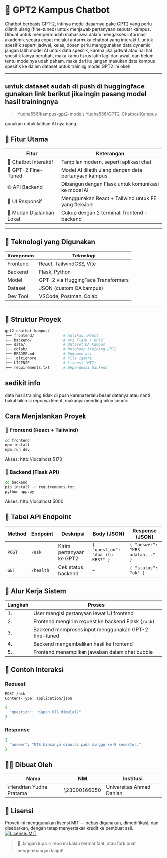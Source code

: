 # 🤖 GPT2 Kampus Chatbot

Chatbot berbasis GPT-2, intinya model dasarnya pake GPT2 yang perlu dilatih ulang (fine-tuned) untuk menjawab pertanyaan seputar kampus. Dibuat untuk mempermudah mahasiswa dalam mengakses informasi akademik secara cepat melalui antarmuka chatbot yang interaktif. untuk spesifik seperti jadwal, kelas, dosen perlu menggunakan data dynamic jangan latih model AI untuk data spesifik, karena jika jadwal atau hal hal spesifik lainya berubah, maka kamu harus latih lagi dari awal, dan belum tentu modelnya udah paham. maka dari itu jangan masukan data kampus spesifik ke dalam dataset untuk training model GPT2 ini okeh

---

## untuk dataset sudah di push di huggingface gunakan link berikut jika ingin pasang model hasil trainingnya
> Yudha556/kampus-gpt2-models
> Yudha556/GPT2-Chatbot-Kampus

gunakan untuk latihan AI nya bang


## 🚀 Fitur Utama

| Fitur                        | Keterangan                                            |
|-----------------------------|--------------------------------------------------------|
| 💬 Chatbot Interaktif       | Tampilan modern, seperti aplikasi chat                |
| 🧠 GPT-2 Fine-Tuned          | Model AI dilatih ulang dengan data pertanyaan kampus  |
| 🌐 API Backend               | Dibangun dengan Flask untuk komunikasi ke model AI    |
| 🎨 UI Responsif              | Menggunakan React + Tailwind untuk FE yang fleksibel  |
| 🔧 Mudah Dijalankan Lokal    | Cukup dengan 2 terminal: frontend + backend           |

---

## 🧠 Teknologi yang Digunakan

| Komponen   | Teknologi                        |
|------------|----------------------------------|
| Frontend   | React, TailwindCSS, Vite         |
| Backend    | Flask, Python                    |
| Model      | GPT-2 via HuggingFace Transformers |
| Dataset    | JSON (custom QA kampus)          |
| Dev Tool   | VSCode, Postman, Colab           |

---

## 📁 Struktur Proyek

```bash
gpt2-chatbot-kampus/
├── frontend/             # Aplikasi React
├── backend/              # API Flask + GPT2
├── data/                 # Dataset QA kampus
├── colab/                # Notebook training GPT2
├── README.md             # Dokumentasi
├── .gitignore            # File ignore
├── LICENSE               # Lisensi (MIT)
├── requirements.txt      # Dependensi backend
```

## sedikit info
data hasil training tidak di push karena terlalu besar datanya atau nanti bakal bikin si reponya lemot, makanya mending bikin sendiri

## Cara Menjalankan Proyek

### 🔹 Frontend (React + Tailwind)
```bash
cd frontend
npm install
npm run dev
```
Akses: http://localhost:5173

### 🔹 Backend (Flask API)
```bash
cd backend
pip install -r requirements.txt
python app.py
```
Akses: http://localhost:5000

## 🔗 Tabel API Endpoint
| Method | Endpoint  | Deskripsi                | Body (JSON)                      | Response (JSON)                 |
| ------ | --------- | ------------------------ | -------------------------------- | ------------------------------- |
| `POST` | `/ask`    | Kirim pertanyaan ke GPT2 | `{ "question": "Apa itu KRS?" }` | `{ "answer": "KRS adalah..." }` |
| `GET`  | `/health` | Cek status backend       | –                                | `{ "status": "ok" }`            |


## 🔄 Alur Kerja Sistem
| Langkah | Proses                                               |
| ------- | ---------------------------------------------------- |
| 1.      | User mengisi pertanyaan lewat UI frontend            |
| 2.      | Frontend mengirim request ke backend Flask (`/ask`)  |
| 3.      | Backend memproses input menggunakan GPT-2 fine-tuned |
| 4.      | Backend mengembalikan hasil ke frontend              |
| 5.      | Frontend menampilkan jawaban dalam chat bubble       |

## 📌 Contoh Interaksi

### Request
```bash
POST /ask
Content-Type: application/json

{
  "question": "Kapan UTS dimulai?"
}
```

### Response
```bash
{
  "answer": "UTS biasanya dimulai pada minggu ke-8 semester."
}
```

## 🧑‍💻 Dibuat Oleh
| Nama         | NIM         | Institusi                |
| ------------ | ----------- | ------------------------ |
| \Hendrian Yudha Pratama | \23000166050 | Universitas Ahmad Dahlan |

## 📄 Lisensi
Proyek ini menggunakan lisensi MIT — bebas digunakan, dimodifikasi, dan disebarkan, dengan tetap menyertakan kredit ke pembuat asli.
[![License: MIT](https://img.shields.io/badge/License-MIT-yellow.svg)](LICENSE)



> 📢 Jangan lupa ⭐ repo ini kalau bermanfaat, atau fork buat pengembangan lanjut!

